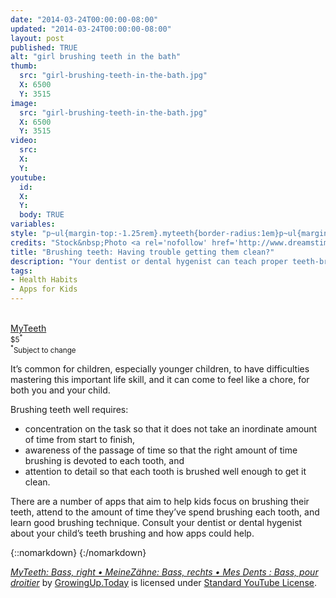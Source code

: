 ```yaml
---
date: "2014-03-24T00:00:00-08:00"
updated: "2014-03-24T00:00:00-08:00"
layout: post
published: TRUE
alt: "girl brushing teeth in the bath"
thumb:
  src: "girl-brushing-teeth-in-the-bath.jpg"
  X: 6500
  Y: 3515
image:
  src: "girl-brushing-teeth-in-the-bath.jpg"
  X: 6500
  Y: 3515
video:
  src: 
  X: 
  Y: 
youtube:
  id:
  X:
  Y:
  body: TRUE
variables:
style: "p~ul{margin-top:-1.25rem}.myteeth{border-radius:1em}p~ul{margin-top:-1.25rem}"
credits: "Stock&nbsp;Photo <a rel='nofollow' href='http://www.dreamstime.com/royalty-free-stock-photos-little-girl-brushing-teeth-bath-image38469828' target='_blank'>&copy;</a>&nbsp;Tan4ikk"
title: "Brushing teeth: Having trouble getting them clean?"
description: "Your dentist or dental hygenist can teach proper teeth-brushing, and advise you about apps for helping your child make a healthy habit of brushing their teeth."
tags:
- Health Habits
- Apps for Kids
---
```

<aside class="float right side center">
	<div><a rel="nofollow" href="http://thekeptpromise.com/MyTeeth/" target="_blank"><amp-img class="myteeth" width="100" height="100" src="{{site.cache}}/x/myteeth.jpg"></amp-img><br>MyTeeth</a><br><small>$5<sup>*</sup></small></div>
	<div><small><sup>*</sup>Subject to change</small></div>
</aside>

It’s common for children, especially younger children, to have difficulties mastering this important life skill, and it can come to feel like a chore, for both you and your child.

Brushing teeth well requires:
- concentration on the task so that it does not take an inordinate amount of time from start to finish,
- awareness of the passage of time so that the right amount of time brushing is devoted to each tooth, and
- attention to detail so that each tooth is brushed well enough to get it clean.

There are a number of apps that aim to help kids focus on brushing their teeth, attend to the amount of time they’ve spend brushing each tooth, and learn good brushing technique. Consult your dentist or dental hygenist about your child’s teeth brushing and how apps could help. 

{::nomarkdown}
<amp-youtube data-videoid='a4oWI7XLZOU' layout='responsive' width='16' height='9' data-param-rel=0 data-param-showinfo=0 data-param-iv_load_policy=3 data-param-modestbranding=1 data-param-disablekb=1 data-param-start=11></amp-youtube>
{:/nomarkdown}

<div class="credits"><a rel="nofollow" href="https://youtu.be/a4oWI7XLZOU" target="_blank"><em>MyTeeth: Bass, right • MeineZähne: Bass, rechts • Mes Dents : Bass, pour droitier</em></a> by <a rel="nofollow" href="https://www.youtube.com/channel/UCiLLIar6NuTg3jlD7tcAxrQ" target="_blank">GrowingUp.Today</a> is licensed under <a rel="nofollow" href="https://www.youtube.com/static?template=terms" target="_blank">Standard YouTube License</a>.</div>